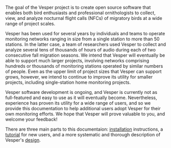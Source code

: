 The goal of the Vesper project is to create open source software that enables both bird enthusiasts and professional ornithologists to collect, view, and analyze nocturnal flight calls (NFCs) of migratory birds at a wide range of project scales.

Vesper has been used for several years by individuals and teams to operate monitoring networks ranging in size from a single station to more than 50 stations. In the latter case, a team of researchers used Vesper to collect and analyze several tens of thousands of hours of audio during each of two consecutive fall migration seasons. We intend that Vesper will eventually be able to support much larger projects, involving networks comprising hundreds or thousands of monitoring stations operated by similar numbers of people. Even as the upper limit of project sizes that Vesper can support grows, however, we intend to continue to improve its utility for smaller projects, including single-station home monitoring projects.

Vesper software development is ongoing, and Vesper is currently not as full-featured and easy to use as it will eventually become. Nevertheless, experience has proven its utility for a wide range of users, and so we provide this documentation to help additional users adopt Vesper for their own monitoring efforts. We hope that Vesper will prove valuable to you, and welcome your feedback!

There are three main parts to this documentaion: [installation](installation.md) instructions, a [tutorial](tutorial.md) for new users, and a more systematic and thorough description of Vesper's [design](design.md).
